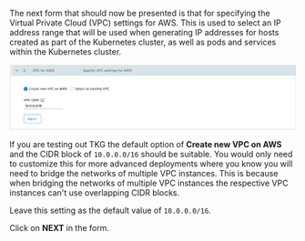 The next form that should now be presented is that for specifying the Virtual Private Cloud (VPC) settings for AWS. This is used to select an IP address range that will be used when generating IP addresses for hosts created as part of the Kubernetes cluster, as well as pods and services within the Kubernetes cluster.

![](vpc-settings-for-aws-form.png)

If you are testing out TKG the default option of **Create new VPC on AWS** and the CIDR block of ``10.0.0.0/16`` should be suitable. You would only need to customize this for more advanced deployments where you know you will need to bridge the networks of multiple VPC instances. This is because when bridging the networks of multiple VPC instances the respective VPC instances can't use overlapping CIDR blocks.

Leave this setting as the default value of ``10.0.0.0/16``.

Click on **NEXT** in the form.
